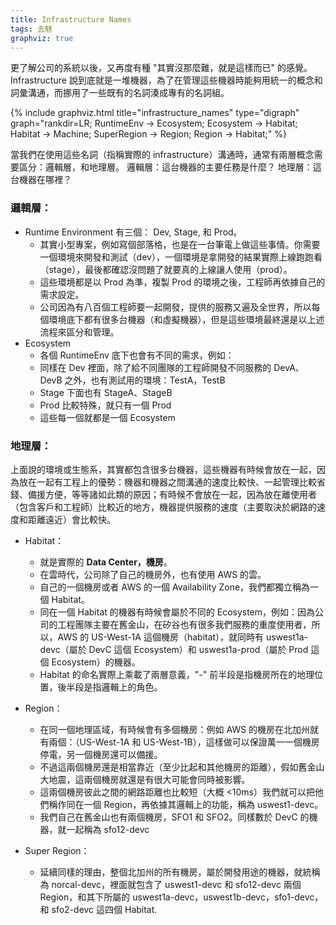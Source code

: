 ```yaml
---
title: Infrastructure Names
tags: 去魅
graphviz: true
---
```

更了解公司的系統以後，又再度有種 "其實沒那麼難，就是這樣而已" 的感覺。
Infrastructure 說到底就是一堆機器，為了在管理這些機器時能夠用統一的概念和詞彙溝通，而挪用了一些既有的名詞湊成專有的名詞組。

{% include graphviz.html
   title="infrastructure_names"
   type="digraph"
   graph="rankdir=LR;
          RuntimeEnv -> Ecosystem;
          Ecosystem -> Habitat;
          Habitat -> Machine;
          SuperRegion -> Region;
          Region -> Habitat;"
 %}

當我們在使用這些名詞（指稱實際的 infrastructure）溝通時，通常有兩層概念需要區分：邏輯層，和地理層。
邏輯層：這台機器的主要任務是什麼？
地理層：這台機器在哪裡？

### 邏輯層：
* Runtime Environment 有三個： Dev, Stage, 和 Prod。
    *  其實小型專案，例如寫個部落格，也是在一台筆電上做這些事情。你需要一個環境來開發和測試（dev），一個環境是拿開發的結果實際上線跑跑看（stage），最後都確認沒問題了就要真的上線讓人使用（prod）。
    * 這些環境都是以 Prod 為準，複製 Prod 的環境之後，工程師再依據自己的需求設定。
    * 公司因為有八百個工程師要一起開發，提供的服務又遍及全世界，所以每個環境底下都有很多台機器（和虛擬機器），但是這些環境最終還是以上述流程來區分和管理。
* Ecosystem
    * 各個 RuntimeEnv 底下也會有不同的需求，例如：
    * 同樣在 Dev 裡面，除了給不同團隊的工程師開發不同服務的 DevA、DevB 之外，也有測試用的環境：TestA，TestB
    * Stage 下面也有 StageA、StageB
    * Prod 比較特殊，就只有一個 Prod
    * 這些每一個就都是一個 Ecosystem

### 地理層：
上面說的環境或生態系，其實都包含很多台機器，這些機器有時候會放在一起，因為放在一起有工程上的優勢：機器和機器之間溝通的速度比較快、一起管理比較省錢、備援方便，等等諸如此類的原因；有時候不會放在一起，因為放在離使用者（包含客戶和工程師）比較近的地方，機器提供服務的速度（主要取決於網路的速度和距離遠近）會比較快。

* Habitat：
    * 就是實際的 **Data Center，機房**。
    * 在雲時代，公司除了自己的機房外，也有使用 AWS 的雲。
    * 自己的一個機房或者 AWS 的一個 Availability Zone，我們都獨立稱為一個 Habitat。
    * 同在一個 Habitat 的機器有時候會屬於不同的 Ecosystem，例如：因為公司的工程團隊主要在舊金山，在矽谷也有很多我們服務的重度使用者，所以，AWS 的 US-West-1A 這個機房（habitat），就同時有 uswest1a-devc（屬於 DevC 這個 Ecosystem）和 uswest1a-prod（屬於 Prod 這個 Ecosystem）的機器。
    * Habitat 的命名實際上乘載了兩層意義，"-" 前半段是指機房所在的地理位置，後半段是指邏輯上的角色。

* Region：
    * 在同一個地理區域，有時候會有多個機房：例如 AWS 的機房在北加州就有兩個：（US-West-1A 和 US-West-1B），這樣做可以保證萬一一個機房停電，另一個機房還可以備援。
    * 不過這兩個機房還是相當靠近（至少比起和其他機房的距離），假如舊金山大地震，這兩個機房就還是有很大可能會同時被影響。
    * 這兩個機房彼此之間的網路距離也比較短（大概 <10ms）我們就可以把他們稱作同在一個 Region，再依據其邏輯上的功能，稱為 uswest1-devc。
    * 我們自己在舊金山也有兩個機房，SFO1 和 SFO2。同樣數於 DevC 的機器，就一起稱為 sfo12-devc

* Super Region：
    * 延續同樣的理由，整個北加州的所有機房，屬於開發用途的機器，就統稱為 norcal-devc，裡面就包含了 uswest1-devc 和 sfo12-devc 兩個 Region，和其下所屬的 uswest1a-devc，uswest1b-devc，sfo1-devc，和 sfo2-devc 這四個 Habitat.

